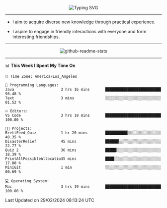 <p align="center">
  <img src="https://readme-typing-svg.demolab.com?font=Fira+Code&weight=500&size=32&duration=2500&pause=1600&center=true&vCenter=true&random=false&width=1024&height=64&lines=Hi+there+%F0%9F%91%8B;I'm+delighted+you+could+make+it+here+%F0%9F%8E%89;I'm+Harry%2C+a+college+student+still+finding+my+way" alt="Typing SVG" />
</p>


---


- I aim to acquire diverse new knowledge through practical experience.

- I aspire to engage in friendly interactions with everyone and form interesting friendships.


---


<p align="center">
  <img src="https://github-readme-stats.vercel.app/api?username=Harry-Jing&show_icons=true" alt="github-readme-stats"/>
</p>


---

<!--START_SECTION:waka-->
📊 **This Week I Spent My Time On** 

```text
🕑︎ Time Zone: America/Los_Angeles

💬 Programming Languages: 
Java                     3 hrs 16 mins       █████████████████████████   98.48 % 
Text                     3 mins              ░░░░░░░░░░░░░░░░░░░░░░░░░   01.52 % 

🔥 Editors: 
VS Code                  3 hrs 19 mins       █████████████████████████   100.00 % 

🐱‍💻 Projects: 
BrettFeed_Quiz           1 hr 20 mins        ██████████░░░░░░░░░░░░░░░   40.35 % 
DisasterRelief           45 mins             ██████░░░░░░░░░░░░░░░░░░░   22.77 % 
Quiz 2                   36 mins             █████░░░░░░░░░░░░░░░░░░░░   18.39 % 
PrintAllPossibleAllocatio35 mins             ████░░░░░░░░░░░░░░░░░░░░░   17.80 % 
MiniGit                  1 min               ░░░░░░░░░░░░░░░░░░░░░░░░░   00.69 % 

💻 Operating System: 
Mac                      3 hrs 19 mins       █████████████████████████   100.00 % 
```


 Last Updated on 29/02/2024 08:13:24 UTC
<!--END_SECTION:waka-->
